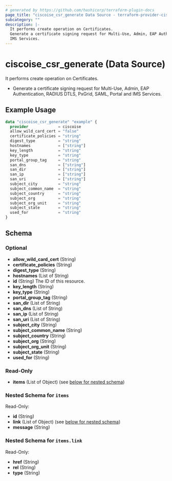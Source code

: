 ```yaml
---
# generated by https://github.com/hashicorp/terraform-plugin-docs
page_title: "ciscoise_csr_generate Data Source - terraform-provider-ciscoise"
subcategory: ""
description: |-
  It performs create operation on Certificates.
  Generate a certificate signing request for Multi-Use, Admin, EAP Authentication, RADIUS DTLS, PxGrid, SAML, Portal and
  IMS Services.
---
```


# ciscoise_csr_generate (Data Source)

It performs create operation on Certificates.

- Generate a certificate signing request for Multi-Use, Admin, EAP Authentication, RADIUS DTLS, PxGrid, SAML, Portal and
IMS Services.

## Example Usage

```terraform
data "ciscoise_csr_generate" "example" {
  provider             = ciscoise
  allow_wild_card_cert = "false"
  certificate_policies = "string"
  digest_type          = "string"
  hostnames            = ["string"]
  key_length           = "string"
  key_type             = "string"
  portal_group_tag     = "string"
  san_dns              = ["string"]
  san_dir              = ["string"]
  san_ip               = ["string"]
  san_uri              = ["string"]
  subject_city         = "string"
  subject_common_name  = "string"
  subject_country      = "string"
  subject_org          = "string"
  subject_org_unit     = "string"
  subject_state        = "string"
  used_for             = "string"
}
```

<!-- schema generated by tfplugindocs -->
## Schema

### Optional

- **allow_wild_card_cert** (String)
- **certificate_policies** (String)
- **digest_type** (String)
- **hostnames** (List of String)
- **id** (String) The ID of this resource.
- **key_length** (String)
- **key_type** (String)
- **portal_group_tag** (String)
- **san_dir** (List of String)
- **san_dns** (List of String)
- **san_ip** (List of String)
- **san_uri** (List of String)
- **subject_city** (String)
- **subject_common_name** (String)
- **subject_country** (String)
- **subject_org** (String)
- **subject_org_unit** (String)
- **subject_state** (String)
- **used_for** (String)

### Read-Only

- **items** (List of Object) (see [below for nested schema](#nestedatt--items))

<a id="nestedatt--items"></a>
### Nested Schema for `items`

Read-Only:

- **id** (String)
- **link** (List of Object) (see [below for nested schema](#nestedobjatt--items--link))
- **message** (String)

<a id="nestedobjatt--items--link"></a>
### Nested Schema for `items.link`

Read-Only:

- **href** (String)
- **rel** (String)
- **type** (String)


